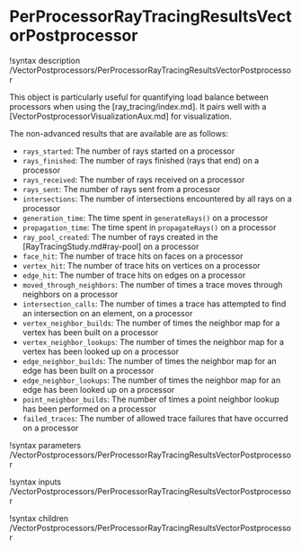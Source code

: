 # PerProcessorRayTracingResultsVectorPostprocessor

!syntax description /VectorPostprocessors/PerProcessorRayTracingResultsVectorPostprocessor

This object is particularly useful for quantifying load balance between processors when
using the [ray_tracing/index.md]. It pairs well with a [VectorPostprocessorVisualizationAux.md]
for visualization.

The non-advanced results that are available are as follows:

- `rays_started`: The number of rays started on a processor
- `rays_finished`: The number of rays finished (rays that end) on a processor
- `rays_received`: The number of rays received on a processor
- `rays_sent`: The number of rays sent from a processor
- `intersections`: The number of intersections encountered by all rays on a processor
- `generation_time`: The time spent in `generateRays()` on a processor
- `propagation_time`: The time spent in `propagateRays()` on a processor
- `ray_pool_created`: The number of rays created in the [RayTracingStudy.md#ray-pool] on a processor
- `face_hit`: The number of trace hits on faces on a processor
- `vertex_hit`: The number of trace hits on vertices on a processor
- `edge_hit`: The number of trace hits on edges on a processor
- `moved_through_neighbors`: The number of times a trace moves through neighbors on a processor
- `intersection_calls`: The number of times a trace has attempted to find an intersection on an element, on a processor
- `vertex_neighbor_builds`: The number of times the neighbor map for a vertex has been built on a processor
- `vertex_neighbor_lookups`: The number of times the neighbor map for a vertex has been looked up on a processor
- `edge_neighbor_builds`: The number of times the neighbor map for an edge has been built on a processor
- `edge_neighbor_lookups`: The number of times the neighbor map for an edge has been looked up on a processor
- `point_neighbor_builds`: The number of times a point neighbor lookup has been performed on a processor
- `failed_traces`: The number of allowed trace failures that have occurred on a processor

!syntax parameters /VectorPostprocessors/PerProcessorRayTracingResultsVectorPostprocessor

!syntax inputs /VectorPostprocessors/PerProcessorRayTracingResultsVectorPostprocessor

!syntax children /VectorPostprocessors/PerProcessorRayTracingResultsVectorPostprocessor
